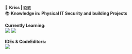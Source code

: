 👤 <strong>Kriss | 🇩🇪</strong><br>
📚 <strong>Knowledge in: Physical IT Security and building Projects</strong><br>
<br>
<strong>Currently Learning:</strong><br>
<img src="https://img.shields.io/badge/HTML-black?logo=html5&logoColor=orange"/> 
<img src="https://img.shields.io/badge/C%2B%2B-black?logo=c%2B%2B&logoColor=lightblue" />
<br><br>
<strong>IDEs & CodeEditors:</strong><br>
<img src="https://img.shields.io/badge/VisualStudio/Code-black?logo=visualstudiocode&logoColor=white">
<br><br>

<!---
Katerkojote/Katerkojote is a ✨ special ✨ repository because its `README.md` (this file) appears on your GitHub profile.
You can click the Preview link to take a look at your changes.
--->

